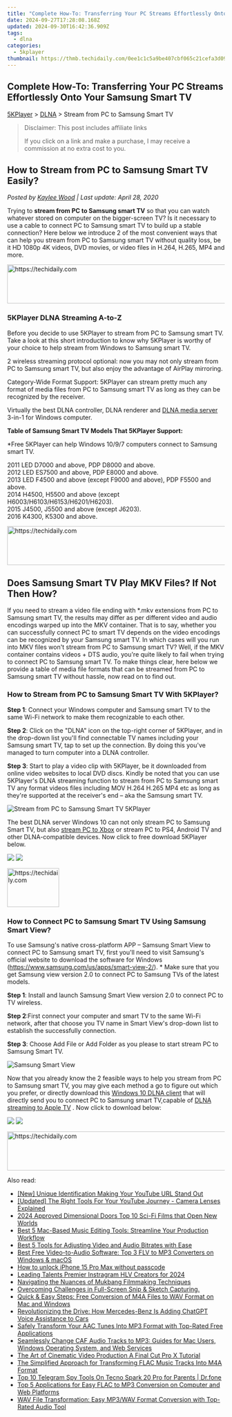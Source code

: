 ```yaml
---
title: "Complete How-To: Transferring Your PC Streams Effortlessly Onto Your Samsung Smart TV"
date: 2024-09-27T17:28:08.168Z
updated: 2024-09-30T16:42:36.909Z
tags:
  - dlna
categories:
  - 5kplayer
thumbnail: https://thmb.techidaily.com/0ee1c1c5a9be407cbf065c21cefa3d097b024c8bd5c0bbace26a3b7cf94a12be.jpg
---
```


## Complete How-To: Transferring Your PC Streams Effortlessly Onto Your Samsung Smart TV

[5KPlayer](https://tools.techidaily.com/5kplayer/products/) \> [DLNA](https://tools.techidaily.com/5kplayer/dlna/) \> Stream from PC to Samsung Smart TV 

>  Disclaimer: This post includes affiliate links
>
>  If you click on a link and make a purchase, I may receive a commission at no extra cost to you.
>

## How to Stream from PC to Samsung Smart TV Easily?

 _Posted by [Kaylee Wood](https://www.quora.com/profile/Amanda-Hu-21) | Last update: April 28, 2020_

Trying to **stream from PC to Samsung smart TV** so that you can watch whatever stored on computer on the bigger-screen TV? Is it necessary to use a cable to connect PC to Samsung smart TV to build up a stable connection? Here below we introduce 2 of the most convenient ways that can help you stream from PC to Samsung smart TV without quality loss, be it HD 1080p 4K videos, DVD movies, or video files in H.264, H.265, MP4 and more.

<!-- affiliate ads begin -->
<a href="https://appsumo.8odi.net/c/5597632/2118319/7443" target="_top" id="2118319">
  <img src="//a.impactradius-go.com/display-ad/7443-2118319" border="0" alt="https://techidaily.com" width="728" height="90"/>
</a>
<img height="0" width="0" src="https://appsumo.8odi.net/i/5597632/2118319/7443" style="position:absolute;visibility:hidden;" border="0" />
<!-- affiliate ads end -->

### 5KPlayer DLNA Streaming A-to-Z

Before you decide to use 5KPlayer to stream from PC to Samsung smart TV. Take a look at this short introduction to know why 5KPlayer is worthy of your choice to help stream from Windows to Samsung smart TV.

2 wireless streaming protocol optional: now you may not only stream from PC to Samsung smart TV, but also enjoy the advantage of AirPlay mirroring.

Category-Wide Format Support: 5KPlayer can stream pretty much any format of media files from PC to Samsung smart TV as long as they can be recognized by the receiver. 

 Virtually the best DLNA controller, DLNA renderer and [DLNA media server](https://tools.techidaily.com/5kplayer/dlna/) 3-in-1 for Windows computer.

**Table of Samsung Smart TV Models That 5KPlayer Support:**

\*Free 5KPlayer can help Windows 10/9/7 computers connect to Samsung smart TV.

2011 LED D7000 and above, PDP D8000 and above.  
2012 LED ES7500 and above, PDP E8000 and above.  
2013 LED F4500 and above (except F9000 and above), PDP F5500 and above.  
2014 H4500, H5500 and above (except H6003/H6103/H6153/H6201/H6203).  
2015 J4500, J5500 and above (except J6203).  
2016 K4300, K5300 and above.

<!-- affiliate ads begin -->
<a href="https://appsumo.8odi.net/c/5597632/2043638/7443" target="_top" id="2043638">
  <img src="//a.impactradius-go.com/display-ad/7443-2043638" border="0" alt="https://techidaily.com" width="728" height="90"/>
</a>
<img height="0" width="0" src="https://appsumo.8odi.net/i/5597632/2043638/7443" style="position:absolute;visibility:hidden;" border="0" />
<!-- affiliate ads end -->

## Does Samsung Smart TV Play MKV Files? If Not Then How?

If you need to stream a video file ending with \*.mkv extensions from PC to Samsung smart TV, the results may differ as per different video and audio encodings warped up into the MKV container. That is to say, whether you can successfully connect PC to smart TV depends on the video encodings can be recognized by your Samsung smart TV. In which cases will you run into MKV files won't stream from PC to Samsung smart TV? Well, if the MKV container contains videos + DTS audio, you're quite likely to fail when trying to connect PC to Samsung smart TV. To make things clear, here below we provide a table of media file formats that can be streamed from PC to Samsung smart TV without hassle, now read on to find out.

### How to Stream from PC to Samsung Smart TV With 5KPlayer?

**Step 1**: Connect your Windows computer and Samsung smart TV to the same Wi-Fi network to make them recognizable to each other.

**Step 2**: Click on the "DLNA" icon on the top-right corner of 5KPlayer, and in the drop-down list you'll find connectable TV names including your Samsung smart TV, tap to set up the connection. By doing this you've managed to turn computer into a DLNA controller. 

**Step 3**: Start to play a video clip with 5KPlayer, be it downloaded from online video websites to local DVD discs. Kindly be noted that you can use 5KPlayer's DLNA streaming function to stream from PC to Samsung smart TV any format videos files including MOV H.264 H.265 MP4 etc as long as they're supported at the receiver's end – aka the Samsung smart TV.

![Stream from PC to Samsung Smart TV 5KPlayer](https://www.5kplayer.com/dlna/img/5kplayer-dlna-samsung-tv.png) 

The best DLNA server Windows 10 can not only stream PC to Samsung Smart TV, but also [stream PC to Xbox](https://tools.techidaily.com/5kplayer/dlna/) or stream PC to PS4, Android TV and other DLNA-compatible devices. Now click to free download 5KPlayer below.

[![](https://www.5kplayer.com/dlna/../button/freedownwhitewin.png)](https://tools.techidaily.com/5kplayer/products/) [![](https://www.5kplayer.com/dlna/../button/freedownbackmac.png)](https://tools.techidaily.com/5kplayer/products/) 

<!-- affiliate ads begin -->
<a href="https://aligracehair.sjv.io/c/5597632/2135363/19272" target="_top" id="2135363">
  <img src="//a.impactradius-go.com/display-ad/19272-2135363" border="0" alt="https://techidaily.com" width="120" height="90"/>
</a>
<img height="0" width="0" src="https://aligracehair.sjv.io/i/5597632/2135363/19272" style="position:absolute;visibility:hidden;" border="0" />
<!-- affiliate ads end -->

### How to Connect PC to Samsung Smart TV Using Samsung Smart View?

To use Samsung's native cross-platform APP – Samsung Smart View to connect PC to Samsung smart TV, first you'll need to visit Samsung's official website to download the software for Windows (https://www.samsung.com/us/apps/smart-view-2/). \* Make sure that you get Samsung view version 2.0 to connect PC to Samsung TVs of the latest models.

**Step 1**: Install and launch Samsung Smart View version 2.0 to connect PC to TV wireless. 

**Step 2**:First connect your computer and smart TV to the same Wi-Fi network, after that choose you TV name in Smart View's drop-down list to establish the successfully connection.

**Step 3**: Choose Add File or Add Folder as you please to start stream PC to Samsung Smart TV.

![Samsung Smart View](https://www.5kplayer.com/dlna/img/smart-view-for-windows-7.jpg) 

Now that you already know the 2 feasible ways to help you stream from PC to Samsung smart TV, you may give each method a go to figure out which you prefer, or directly download this [Windows 10 DLNA client](https://tools.techidaily.com/5kplayer/dlna/) that will directly send you to connect PC to Samsung smart TV,capable of [DLNA streaming to Apple TV](https://tools.techidaily.com/5kplayer/dlna/) . Now click to download below: 

[![](https://www.5kplayer.com/dlna/../button/freedownwhitewin.png)](https://tools.techidaily.com/5kplayer/products/) [![](https://www.5kplayer.com/dlna/../button/freedownbackmac.png)](https://tools.techidaily.com/5kplayer/products/)

<!-- affiliate ads begin -->
<a href="https://aligracehair.sjv.io/c/5597632/2006960/19272" target="_top" id="2006960">
  <img src="//a.impactradius-go.com/display-ad/19272-2006960" border="0" alt="https://techidaily.com" width="728" height="90"/>
</a>
<img height="0" width="0" src="https://aligracehair.sjv.io/i/5597632/2006960/19272" style="position:absolute;visibility:hidden;" border="0" />
<!-- affiliate ads end -->

<ins class="adsbygoogle"
     style="display:block"
     data-ad-format="autorelaxed"
     data-ad-client="ca-pub-7571918770474297"
     data-ad-slot="1223367746"></ins>

<ins class="adsbygoogle"
     style="display:block"
     data-ad-client="ca-pub-7571918770474297"
     data-ad-slot="8358498916"
     data-ad-format="auto"
     data-full-width-responsive="true"></ins>

<span class="atpl-alsoreadstyle">Also read:</span>
<div><ul>
<li><a href="https://facebook-record-videos.techidaily.com/new-unique-identification-making-your-youtube-url-stand-out/"><u>[New] Unique Identification Making Your YouTube URL Stand Out</u></a></li>
<li><a href="https://facebook-video-footage.techidaily.com/updated-the-right-tools-for-your-youtube-journey-camera-lenses-explained/"><u>[Updated] The Right Tools For Your YouTube Journey - Camera Lenses Explained</u></a></li>
<li><a href="https://article-knowledge.techidaily.com/2024-approved-dimensional-doors-top-10-sci-fi-films-that-open-new-worlds/"><u>2024 Approved Dimensional Doors Top 10 Sci-Fi Films that Open New Worlds</u></a></li>
<li><a href="https://media-tips.techidaily.com/best-5-mac-based-music-editing-tools-streamline-your-production-workflow/"><u>Best 5 Mac-Based Music Editing Tools: Streamline Your Production Workflow</u></a></li>
<li><a href="https://media-tips.techidaily.com/best-5-tools-for-adjusting-video-and-audio-bitrates-with-ease/"><u>Best 5 Tools for Adjusting Video and Audio Bitrates with Ease</u></a></li>
<li><a href="https://media-tips.techidaily.com/best-free-video-to-audio-software-top-3-flv-to-mp3-converters-on-windows-and-macos/"><u>Best Free Video-to-Audio Software: Top 3 FLV to MP3 Converters on Windows & macOS</u></a></li>
<li><a href="https://review-topics.techidaily.com/how-to-unlock-iphone-15-pro-max-without-passcode-by-drfone-ios-unlock-ios-unlock/"><u>How to unlock iPhone 15 Pro Max without passcode</u></a></li>
<li><a href="https://instagram-clips.techidaily.com/leading-talents-premier-instragram-hlv-creators-for-2024/"><u>Leading Talents Premier Instragram HLV Creators for 2024</u></a></li>
<li><a href="https://youtube-videos.techidaily.com/navigating-the-nuances-of-mukbang-filmmaking-techniques/"><u>Navigating the Nuances of Mukbang Filmmaking Techniques</u></a></li>
<li><a href="https://win11.techidaily.com/1719319611800-overcoming-challenges-in-full-screen-snip-and-sketch-capturing/"><u>Overcoming Challenges in Full-Screen Snip & Sketch Capturing.</u></a></li>
<li><a href="https://media-tips.techidaily.com/quick-and-easy-steps-free-conversion-of-m4a-files-to-wav-format-on-mac-and-windows/"><u>Quick & Easy Steps: Free Conversion of M4A Files to WAV Format on Mac and Windows</u></a></li>
<li><a href="https://tech-revival.techidaily.com/revolutionizing-the-drive-how-mercedes-benz-is-adding-chatgpt-voice-assistance-to-cars/"><u>Revolutionizing the Drive: How Mercedes-Benz Is Adding ChatGPT Voice Assistance to Cars</u></a></li>
<li><a href="https://media-tips.techidaily.com/safely-transform-your-aac-tunes-into-mp3-format-with-top-rated-free-applications/"><u>Safely Transform Your AAC Tunes Into MP3 Format with Top-Rated Free Applications</u></a></li>
<li><a href="https://media-tips.techidaily.com/seamlessly-change-caf-audio-tracks-to-mp3-guides-for-mac-users-windows-operating-system-and-web-services/"><u>Seamlessly Change CAF Audio Tracks to MP3: Guides for Mac Users, Windows Operating System, and Web Services</u></a></li>
<li><a href="https://ai-vdieo-software.techidaily.com/the-art-of-cinematic-video-production-a-final-cut-pro-x-tutorial/"><u>The Art of Cinematic Video Production A Final Cut Pro X Tutorial</u></a></li>
<li><a href="https://media-tips.techidaily.com/the-simplified-approach-for-transforming-flac-music-tracks-into-m4a-format/"><u>The Simplified Approach for Transforming FLAC Music Tracks Into M4A Format</u></a></li>
<li><a href="https://android-location-track.techidaily.com/top-10-telegram-spy-tools-on-tecno-spark-20-pro-for-parents-drfone-by-drfone-virtual-android/"><u>Top 10 Telegram Spy Tools On Tecno Spark 20 Pro for Parents | Dr.fone</u></a></li>
<li><a href="https://media-tips.techidaily.com/top-5-applications-for-easy-flac-to-mp3-conversion-on-computer-and-web-platforms/"><u>Top 5 Applications for Easy FLAC to MP3 Conversion on Computer and Web Platforms</u></a></li>
<li><a href="https://media-tips.techidaily.com/wav-file-transformation-easy-mp3wav-format-conversion-with-top-rated-audio-tool/"><u>WAV File Transformation: Easy MP3/WAV Format Conversion with Top-Rated Audio Tool</u></a></li>
</ul></div>

